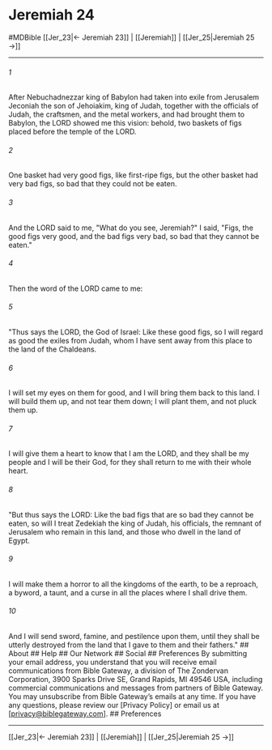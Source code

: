 # Jeremiah 24
#MDBible
[[Jer_23|← Jeremiah 23]] | [[Jeremiah]] | [[Jer_25|Jeremiah 25 →]]

***


###### 1 
After Nebuchadnezzar king of Babylon had taken into exile from Jerusalem Jeconiah the son of Jehoiakim, king of Judah, together with the officials of Judah, the craftsmen, and the metal workers, and had brought them to Babylon, the LORD showed me this vision: behold, two baskets of figs placed before the temple of the LORD. 

###### 2 
One basket had very good figs, like first-ripe figs, but the other basket had very bad figs, so bad that they could not be eaten. 

###### 3 
And the LORD said to me, "What do you see, Jeremiah?" I said, "Figs, the good figs very good, and the bad figs very bad, so bad that they cannot be eaten." 

###### 4 
Then the word of the LORD came to me: 

###### 5 
"Thus says the LORD, the God of Israel: Like these good figs, so I will regard as good the exiles from Judah, whom I have sent away from this place to the land of the Chaldeans. 

###### 6 
I will set my eyes on them for good, and I will bring them back to this land. I will build them up, and not tear them down; I will plant them, and not pluck them up. 

###### 7 
I will give them a heart to know that I am the LORD, and they shall be my people and I will be their God, for they shall return to me with their whole heart. 

###### 8 
"But thus says the LORD: Like the bad figs that are so bad they cannot be eaten, so will I treat Zedekiah the king of Judah, his officials, the remnant of Jerusalem who remain in this land, and those who dwell in the land of Egypt. 

###### 9 
I will make them a horror to all the kingdoms of the earth, to be a reproach, a byword, a taunt, and a curse in all the places where I shall drive them. 

###### 10 
And I will send sword, famine, and pestilence upon them, until they shall be utterly destroyed from the land that I gave to them and their fathers." ## About ## Help ## Our Network ## Social ## Preferences By submitting your email address, you understand that you will receive email communications from Bible Gateway, a division of The Zondervan Corporation, 3900 Sparks Drive SE, Grand Rapids, MI 49546 USA, including commercial communications and messages from partners of Bible Gateway. You may unsubscribe from Bible Gateway&rsquo;s emails at any time. If you have any questions, please review our [Privacy Policy] or email us at [privacy@biblegateway.com]. ## Preferences

***

[[Jer_23|← Jeremiah 23]] | [[Jeremiah]] | [[Jer_25|Jeremiah 25 →]]
